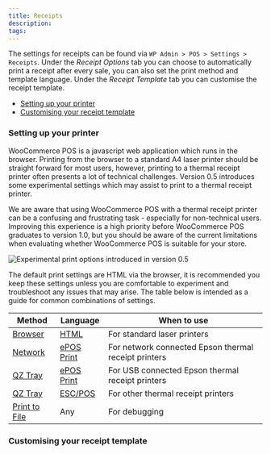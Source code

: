 ```yaml
---
title: Receipts
description: 
tags: 
---
```



The settings for receipts can be found via `WP Admin > POS > Settings > Receipts`. 
Under the *Receipt Options* tab you can choose to automatically print a receipt after every sale, you can also set the print method and template language. 
Under the *Receipt Template* tab you can customise the receipt template.

* [Setting up your printer](#setting-up-your-printer) 
* [Customising your receipt template](#customising-your-receipt-template)


### Setting up your printer 


WooCommerce POS is a javascript web application which runs in the browser. 
Printing from the browser to a standard A4 laser printer should be straight forward for most users, however, printing to a thermal receipt printer often presents a lot of technical challenges. 
Version 0.5 introduces some experimental settings which may assist to print to a thermal receipt printer. 

We are aware that using WooCommerce POS with a thermal receipt printer can be a confusing and frustrating task - especially for non-technical users. 
Improving this experience is a high priority before WooCommerce POS graduates to version 1.0, but you should be aware of the current limitations when evaluating whether WooCommerce POS is suitable for your store.

![Experimental print options introduced in version 0.5](http://wcpos.com/wp-content/uploads/2017/03/experimental-print-options.png)

The default print settings are HTML via the browser, it is recommended you keep these settings unless you are comfortable to experiment and troubleshoot any issues that may arise. 
The table below is intended as a guide for common combinations of settings.

| Method | Language | When to use |
| - | - | - |
| [Browser](./receipts/print-method.md#browser) | [HTML](./receipts/template-language.md#html) | For standard laser printers |
| [Network](./receipts/print-method.md#network) | [ePOS Print](./receipts/template-language.md#html) | For network connected Epson thermal receipt printers |
| [QZ Tray](./receipts/print-method.md#qz-tray) | [ePOS Print](./receipts/template-language.md#epos-print) | For USB connected Epson thermal receipt printers |
| [QZ Tray](./receipts/print-method.md#qz-tray) | [ESC/POS](./receipts/template-language.md#escpos) | For other thermal receipt printers |
| [Print to File](./receipts/print-method.md#print-to-file) | Any | For debugging |

### Customising your receipt template